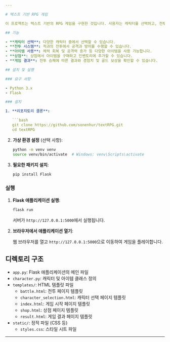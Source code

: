 ```yaml
---

# 텍스트 기반 RPG 게임

이 프로젝트는 텍스트 기반의 RPG 게임을 구현한 것입니다. 사용자는 캐릭터를 선택하고, 전투를 수행하며, 아이템을 사용하고, 상점에서 아이템을 구매할 수 있습니다. 이 게임은 Flask 웹 프레임워크를 사용하여 서버 사이드 로직을 처리하며, HTML과 CSS를 사용하여 프론트엔드를 구성합니다.

## 기능

- **캐릭터 선택**: 다양한 캐릭터 중에서 선택할 수 있습니다.
- **전투 시스템**: 적과의 전투에서 공격과 방어를 수행할 수 있습니다.
- **아이템 사용**: 체력 회복 및 공격력 증가 등 다양한 아이템을 사용 가능합니다.
- **상점**: 상점에서 아이템을 구매하고 인벤토리에 추가할 수 있습니다.
- **게임 결과**: 전투 승패에 따른 결과와 경험치 및 골드 보상을 확인할 수 있습니다.

## 설치 및 실행

### 요구 사항

- Python 3.x
- Flask

### 설치

1. **리포지토리 클론**:

   ```bash
   git clone https://github.com/sonenhur/textRPG.git
   cd textRPG
   ```

2. **가상 환경 설정** (선택 사항):

   ```bash
   python -m venv venv
   source venv/bin/activate  # Windows: venv\Scripts\activate
   ```

3. **필요한 패키지 설치**:

   ```bash
   pip install Flask
   ```

### 실행

1. **Flask 애플리케이션 실행**:

   ```bash
   flask run
   ```

   서버가 `http://127.0.0.1:5000`에서 실행됩니다.

2. **브라우저에서 애플리케이션 열기**:

   웹 브라우저를 열고 `http://127.0.0.1:5000`으로 이동하여 게임을 플레이합니다.

## 디렉토리 구조

- `app.py`: Flask 애플리케이션의 메인 파일
- `character.py`: 캐릭터 및 아이템 클래스 정의
- `templates/`: HTML 템플릿 파일
  - `battle.html`: 전투 페이지 템플릿
  - `character_selection.html`: 캐릭터 선택 페이지 템플릿
  - `index.html`: 게임 시작 페이지 템플릿
  - `shop.html`: 상점 페이지 템플릿
  - `result.html`: 게임 결과 페이지 템플릿
- `static/`: 정적 파일 (CSS 등)
  - `styles.css`: 스타일 시트 파일

---
```


